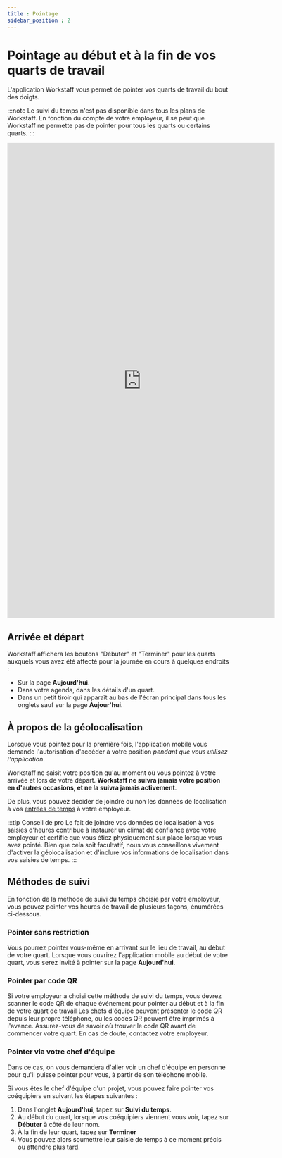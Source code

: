 ```yaml
---
title : Pointage
sidebar_position : 2
---
```


# Pointage au début et à la fin de vos quarts de travail

L'application Workstaff vous permet de pointer vos quarts de travail du bout des doigts.

:::note
Le suivi du temps n'est pas disponible dans tous les plans de Workstaff. En fonction du compte de votre employeur, il se peut que Workstaff ne permette pas
de pointer pour tous les quarts ou certains quarts.
:::

<iframe width="608" height="1080" src="https://www.loom.com/embed/beae29b18d954f9e92a4d4a19863d650" frameborder="0" webkitallowfullscreen mozallowfullscreen allowfullscreen></iframe>

## Arrivée et départ

Workstaff affichera les boutons "Débuter" et "Terminer" pour les quarts auxquels vous avez été affecté pour la journée en cours à quelques endroits :

- Sur la page **Aujourd'hui**.
- Dans votre agenda, dans les détails d'un quart.
- Dans un petit tiroir qui apparaît au bas de l'écran principal dans tous les onglets sauf sur la page **Aujour'hui**.

## À propos de la géolocalisation

Lorsque vous pointez pour la première fois, l'application mobile vous demande l'autorisation d'accéder à votre position *pendant que vous utilisez l'application*.

Workstaff ne saisit votre position qu'au moment où vous pointez à votre arrivée et lors de votre départ. 
**Workstaff ne suivra jamais votre position en d'autres occasions, et ne la suivra jamais activement**.

De plus, vous pouvez décider de joindre ou non les données de localisation à vos [entrées de temps](./report-your-time.md) à votre employeur.

:::tip Conseil de pro
Le fait de joindre vos données de localisation à vos saisies d'heures contribue à instaurer un climat de confiance avec votre employeur et certifie
que vous étiez physiquement sur place lorsque vous avez pointé. Bien que cela soit facultatif,
nous vous conseillons vivement d'activer la géolocalisation et d'inclure vos informations de localisation dans vos saisies de temps.
:::

## Méthodes de suivi

En fonction de la méthode de suivi du temps choisie par votre employeur, vous pouvez pointer vos heures de travail de plusieurs façons, énumérées ci-dessous.

### Pointer sans restriction
Vous pourrez pointer vous-même en arrivant sur le lieu de travail, au début de votre quart.
Lorsque vous ouvrirez l'application mobile au début de votre quart, vous serez invité à pointer sur la page **Aujourd'hui**.

### Pointer par code QR

Si votre employeur a choisi cette méthode de suivi du temps, vous devrez scanner le code QR de chaque événement pour pointer au début et à la fin de votre quart de travail
Les chefs d'équipe peuvent présenter le code QR depuis leur propre téléphone, ou les codes QR peuvent être imprimés à l'avance. Assurez-vous
de savoir où trouver le code QR avant de commencer votre quart. En cas de doute, contactez votre employeur.

### Pointer via votre chef d'équipe

Dans ce cas, on vous demandera d'aller voir un chef d'équipe en personne pour qu'il puisse pointer pour vous, à partir de son téléphone mobile.

Si vous êtes le chef d'équipe d'un projet, vous pouvez faire pointer vos coéquipiers en suivant les étapes suivantes :
1. Dans l'onglet **Aujourd'hui**, tapez sur **Suivi du temps**.
2. Au début du quart, lorsque vos coéquipiers viennent vous voir, tapez sur **Débuter** à côté de leur nom.
3. À la fin de leur quart, tapez sur **Terminer**
4. Vous pouvez alors soumettre leur saisie de temps à ce moment précis ou attendre plus tard.
